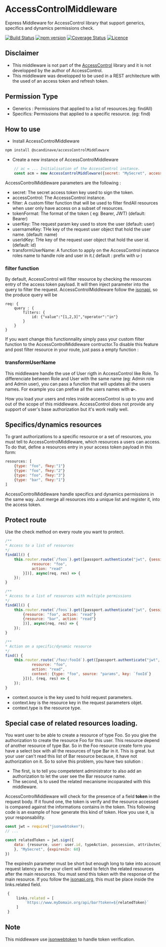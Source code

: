 # AccessControlMiddleware

Express Middleware for AccessControl library that support generics, specifics and dynamics permissions check.

[![Build Status](https://travis-ci.org/scandinave/accessControlMiddleware.svg?branch=dev)](https://travis-ci.org/scandinave/accessControlMiddleware)
[![npm version](https://img.shields.io/npm/v/@scandinave/access-control-middleware.svg?style=flat)](https://www.npmjs.com/package/@scandinave/access-control-middleware)
[![Coverage Status](https://coveralls.io/repos/github/scandinave/accessControlMiddleware/badge.svg?branch=dev)](https://coveralls.io/github/scandinave/accessControlMiddleware?branch=dev)
[![Licence](https://img.shields.io/npm/l/@scandinave/access-control-middleware.svg?style=flat)](https://github.com/scandinave/accessControlMiddleware/blob/dev/LICENCE)

## Disclaimer

* This middleware is not part of the [AccessControl](https://github.com/onury/accesscontrol) library and it is not developped by the author of AccessControl.
* This middleware was developped to be used in a REST architecture with the used of an access token and refresh token.

## Permission Type
* Generics : Permissions that applied to a list of resources.(eg: findAll)
* Specifics: Permissions that applied to a specific resource. (eg: find)

## How to use

* Install AccessControlMiddleware
```bash
npm install @scandinave/accessControlMiddleware
```

* Create a new instance of AccessControlMiddleware
```javascript
    // ac = ... Initialisation of the AccessControl instance.
    const acm = new AccessControlMiddleware({secret: "MySecret", accessControl: ac});
```

AccessControlMiddleware parameters are the following :
* secret: The secret access token key used to sign the token.
* accessControl: The AccesssControl instance.
* filter: A custom filter function that will be used to filter findAll resources when user only have access on a subset of resources.
* tokenFormat: The format of the token ( eg: Bearer, JWT) (default: Bearer)
* userKey: The request param key used to store the user (default: user)
* usernameKey: THe key of the request user object that hold the user name. (default: name)
* userIdKey: THe key of the request user object that hold the user id. (default: id)
* transformUserName: A function to apply on the AccessControl instance roles name to handle role and user in it.( default : prefix with u-)

### filter function
By default, AccessControl will filter resource by checking the resources entry of the access token payload.
It will then inject parameter into the query to filter the request. AccessControlMiddleware follow the [jsonapi](http://jsonapi.org), so the produce query will be

```
req: {
    query : {
        filters: {
            id: {"value":"[1,2,3]","operator":"in"}
        }
    }
}
```
If you want change this functionnality simply pass your custom filter function to the AccessControlMiddleware contructor.To disable this feature and post filter resource in your route, just pass a empty function : 

### transformUserName

This middleware handle the use of User rigth in AccessControl like Role. To differenciate between Role and User with the same name (eg: Admin role and Admin user), you can pass a function that will updates all the users names. For example you can prefixe all the users names with __u-__.

How you load your users and roles inside accessControl is up to you and out of the scope of this middleware. AccessControl does not provide any support of user's base authorization but it's work really well.

## Specifics/dynamics resources
To grant authorizations to a specific resource or a set of resources, you must tell to AccessControlMiddleware, which resources a users can access. To do that, define a resources entry in your access token payload in this form: 

```javascript
resources: [
    {type: "foo", fkey:"1"}
    {type: "foo", fkey:"2"}
    {type: "foo", fkey:"3"}
    {type: "bar", fkey:"1"}
]
```

AccessControlMiddleware handle specifics and dynamics permissions in the same way. Just merge all resources into a unique list and register it, into the access token.


## Protect route

Use the check method on every route you want to protect.

```javascript
/**
* Access to a list of resources
*/
findAll() {
    this.router.route(`/foos`).get([passport.authenticate("jwt", {session: false}), acm.check([{
            resource: "foo",
            action: "read"
        }])], async(req, res) => {
    });
}

/**
* Access to a list of resources with multiple permissions
*/
findAll() {
    this.router.route(`/foos`).get([passport.authenticate("jwt", {session: false}), acm.check([
        {resource: "foo", action: "read"}
        {resource: "bar", action: "read"}
        ])], async(req, res) => {
    });
}

/**
* Action on a specific/dynamic resource
*/
find() {
    this.router.route(`/foo/:fooId`).get([passport.authenticate("jwt", {session: false}), acm.check([{
            resource: "foo",
            action: "read",
            context: {type: "foo", source: "params", key: `fooId`}
        }])], (req, res) => {
    });
}
```

* context.source is the key used to hold request parameters.
* context.key is the resource key in the request parameters objet.
* context.type is the resource type.


## Special case of related resources loading.
You want user to be able to create a resource of type Foo. So you give the authorization to create the resource Foo for this user. This resource depend of another resource of type Bar. So in the Foo resource create form you have a select box with all the resources of type Bar in it. This is great. but your user can't read this list of Bar resource because, it have not authorization on it. So to solve this problem, you have two solution :
* The first, is to tell you competetent administrator to also add an authorization to let the user see the Bar resource name.
* The second, is to used the related mecanisme incoparated with this middleware.

AccessControlMiddleware will check for the presence of a field __token__ in the request body. If it found one, the token is verify and the resource accessed is compared against the informations contains in the token. This following code is an example of how generate this kind of token. How you use it, is your responsability.

```javascript
const jwt = require("jsonwebtoken");
// ...

const relatedToken = jwt.sign({
    data: {resource, user: user.id, typeAction, possession, attributes}
    }, "MySecret", {expiresIn: 60}
})
```
The expiresIn parameter must be short but enough long to take into account request latency as the your client will need to fetch the related resources after the main resources.
You must send this token with the response of the main resource. If you follow the [jsonapi.org](http://jsonapi.org), this must be place inside the links.related field.

```javascript
 {
     links.related = [
         `https://www.myDomain.org/api/bar?token=${relatedToken}`
     ]
 }
```

## Note

This middleware use [jsonwebtoken](https://github.com/auth0/node-jsonwebtoken) to handle token verification.
